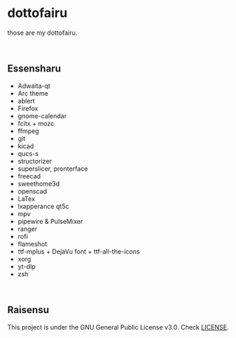   

# dottofairu #

those are my dottofairu.

<br>

## Essensharu ##

- Adwaita-qt
- Arc theme
- ablert
- Firefox
- gnome-calendar
- fcitx + mozc
- ffmpeg
- git
- kicad 
- qucs-s
- structorizer
- superslicer, pronterface
- freecad
- sweethome3d
- openscad
- LaTex
- lxapperance qt5c
- mpv
- pipewire & PulseMixer
- ranger
- rofi
- flameshot
- ttf-mplus + DejaVu font + ttf-all-the-icons
- xorg
- yt-dlp
- zsh

<br>

## Raisensu ##
This project is under the GNU General Public License v3.0. Check [LICENSE](https://github.com/notscxrpion/dotfiles/blob/master/LICENSE/ "LICENSE").

